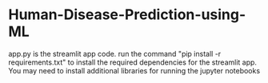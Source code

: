 # Human-Disease-Prediction-using-ML


app.py is the streamlit app code. run the command "pip install -r requirements.txt" to install the required dependencies for the streamlit app.
You may need to install additional libraries for running the jupyter notebooks
